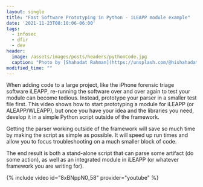 ```yaml
---
layout: single
title: "Fast Software Prototyping in Python - iLEAPP module example"
date: '2021-11-23T08:10:06-06:00'
tags:
  - infosec
  - dfir
  - dev
header:
  image: /assets/images/posts/headers/pythonCode.jpg
  caption: "Photo by [Shahadat Rahman](https://unsplash.com/@hishahadat?utm_source=unsplash&utm_medium=referral&utm_content=creditCopyText) on [Unsplash](https://unsplash.com/s/photos/fast?utm_source=unsplash&utm_medium=referral&utm_content=creditCopyText)"
modified_time: ""
---
```


When adding code to a large project, like the iPhone forensic triage software iLEAPP, re-running the software over and over again to test your module can become tedious. Instead, prototype your parser in a smaller test file first. This video shows how to start prototyping a module for iLEAPP (or ALEAPP/WLEAPP), but once you have your idea and the libraries you need, develop it in a simple Python script outside of the framework.

Getting the parser working outside of the framework will save so much time by making the script as simple as possible. It will speed up run times and allow you to focus troubleshooting on a much smaller block of code.

The end result is both a stand-alone script that can parse some artifact (do some action), as well as an integrated module in iLEAPP (or whatever framework you are writing for).

{% include video id="8xBNppN0_58" provider="youtube" %}